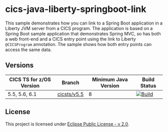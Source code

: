 # cics-java-liberty-springboot-link

This sample demonstrates how you can link to a Spring Boot application in a Liberty JVM server from a CICS program. The application is based on a Spring Boot sample application that demonstrates Spring MVC, so has both a web front-end and a CICS entry point using the link to Liberty `@CICSProgram` annotation. The sample shows how both entry points can access the same data.

## Versions
| CICS TS for z/OS Version | Branch                                 | Minimum Java Version | Build Status |
|--------------------------|----------------------------------------|----------------------|--------------|
| 5.5, 5.6, 6.1            | [cicsts/v5.5](/../../tree/cicsts/v5.5) | 8                    | [![Build](https://github.com/cicsdev/cics-java-osgi-linkactions/workflows/java.yaml/badge.svg?branch=cicsts%2Fv5.5)](https://github.com/cicsdev/cics-java-osgi-link/actions/workflows/java.yaml) |

## License
This project is licensed under [Eclipse Public License - v 2.0](LICENSE).
